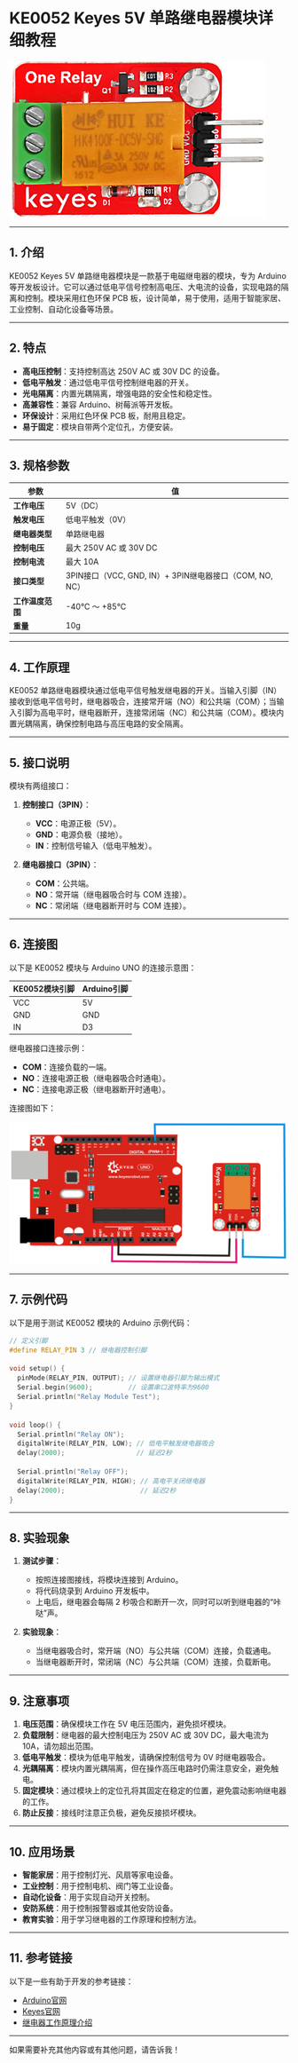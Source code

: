 # **KE0052 Keyes 5V 单路继电器模块详细教程**

![image-20250312161333335](media/image-20250312161333335.png)

---

## **1. 介绍**

KE0052 Keyes 5V 单路继电器模块是一款基于电磁继电器的模块，专为 Arduino 等开发板设计。它可以通过低电平信号控制高电压、大电流的设备，实现电路的隔离和控制。模块采用红色环保 PCB 板，设计简单，易于使用，适用于智能家居、工业控制、自动化设备等场景。

---

## **2. 特点**

- **高电压控制**：支持控制高达 250V AC 或 30V DC 的设备。
- **低电平触发**：通过低电平信号控制继电器的开关。
- **光电隔离**：内置光耦隔离，增强电路的安全性和稳定性。
- **高兼容性**：兼容 Arduino、树莓派等开发板。
- **环保设计**：采用红色环保 PCB 板，耐用且稳定。
- **易于固定**：模块自带两个定位孔，方便安装。

---

## **3. 规格参数**

| 参数            | 值                     |
|-----------------|------------------------|
| **工作电压**    | 5V（DC）               |
| **触发电压**    | 低电平触发（0V）       |
| **继电器类型**  | 单路继电器             |
| **控制电压**    | 最大 250V AC 或 30V DC |
| **控制电流**    | 最大 10A               |
| **接口类型**    | 3PIN接口（VCC, GND, IN）+ 3PIN继电器接口（COM, NO, NC） |
| **工作温度范围**| -40℃ ～ +85℃          |
| **重量**        | 10g                    |

---

## **4. 工作原理**

KE0052 单路继电器模块通过低电平信号触发继电器的开关。当输入引脚（IN）接收到低电平信号时，继电器吸合，连接常开端（NO）和公共端（COM）；当输入引脚为高电平时，继电器断开，连接常闭端（NC）和公共端（COM）。模块内置光耦隔离，确保控制电路与高压电路的安全隔离。

---

## **5. 接口说明**

模块有两组接口：
1. **控制接口（3PIN）**：
   - **VCC**：电源正极（5V）。
   - **GND**：电源负极（接地）。
   - **IN**：控制信号输入（低电平触发）。

2. **继电器接口（3PIN）**：
   - **COM**：公共端。
   - **NO**：常开端（继电器吸合时与 COM 连接）。
   - **NC**：常闭端（继电器断开时与 COM 连接）。

---

## **6. 连接图**

以下是 KE0052 模块与 Arduino UNO 的连接示意图：

| KE0052模块引脚 | Arduino引脚 |
| -------------- | ----------- |
| VCC            | 5V          |
| GND            | GND         |
| IN             | D3          |

继电器接口连接示例：
- **COM**：连接负载的一端。
- **NO**：连接电源正极（继电器吸合时通电）。
- **NC**：连接电源正极（继电器断开时通电）。

连接图如下：

![image-20250312161410137](media/image-20250312161410137.png)

---

## **7. 示例代码**

以下是用于测试 KE0052 模块的 Arduino 示例代码：

```cpp
// 定义引脚
#define RELAY_PIN 3 // 继电器控制引脚

void setup() {
  pinMode(RELAY_PIN, OUTPUT); // 设置继电器引脚为输出模式
  Serial.begin(9600);         // 设置串口波特率为9600
  Serial.println("Relay Module Test");
}

void loop() {
  Serial.println("Relay ON");
  digitalWrite(RELAY_PIN, LOW); // 低电平触发继电器吸合
  delay(2000);                  // 延迟2秒

  Serial.println("Relay OFF");
  digitalWrite(RELAY_PIN, HIGH); // 高电平关闭继电器
  delay(2000);                   // 延迟2秒
}
```

---

## **8. 实验现象**

1. **测试步骤**：
   - 按照连接图接线，将模块连接到 Arduino。
   - 将代码烧录到 Arduino 开发板中。
   - 上电后，继电器会每隔 2 秒吸合和断开一次，同时可以听到继电器的“咔哒”声。

2. **实验现象**：
   - 当继电器吸合时，常开端（NO）与公共端（COM）连接，负载通电。
   - 当继电器断开时，常闭端（NC）与公共端（COM）连接，负载断电。

---

## **9. 注意事项**

1. **电压范围**：确保模块工作在 5V 电压范围内，避免损坏模块。
2. **负载限制**：继电器的最大控制电压为 250V AC 或 30V DC，最大电流为 10A，请勿超出范围。
3. **低电平触发**：模块为低电平触发，请确保控制信号为 0V 时继电器吸合。
4. **光耦隔离**：模块内置光耦隔离，但在操作高压电路时仍需注意安全，避免触电。
5. **固定模块**：通过模块上的定位孔将其固定在稳定的位置，避免震动影响继电器的工作。
6. **防止反接**：接线时注意正负极，避免反接损坏模块。

---

## **10. 应用场景**

- **智能家居**：用于控制灯光、风扇等家电设备。
- **工业控制**：用于控制电机、阀门等工业设备。
- **自动化设备**：用于实现自动开关控制。
- **安防系统**：用于控制报警器或其他安防设备。
- **教育实验**：用于学习继电器的工作原理和控制方法。

---

## **11. 参考链接**

以下是一些有助于开发的参考链接：
- [Arduino官网](https://www.arduino.cc/)
- [Keyes官网](http://www.keyes-robot.com/)
- [继电器工作原理介绍](https://en.wikipedia.org/wiki/Relay)

---

如果需要补充其他内容或有其他问题，请告诉我！
